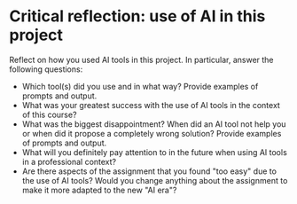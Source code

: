 # Critical reflection: use of AI in this project

Reflect on how you used AI tools in this project. In particular, answer the following questions:

- Which tool(s) did you use and in what way? Provide examples of prompts and output.
- What was your greatest success with the use of AI tools in the context of this course?
- What was the biggest disappointment? When did an AI tool not help you or when did it propose a completely wrong solution? Provide examples of prompts and output.
- What will you definitely pay attention to in the future when using AI tools in a professional context?
- Are there aspects of the assignment that you found "too easy" due to the use of AI tools? Would you change anything about the assignment to make it more adapted to the new "AI era"?

